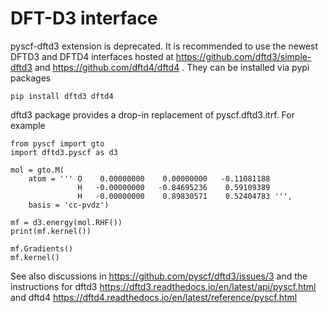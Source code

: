 DFT-D3 interface
================

pyscf-dftd3 extension is deprecated. It is recommended to use the newest DFTD3
and DFTD4 interfaces hosted at https://github.com/dftd3/simple-dftd3 and
https://github.com/dftd4/dftd4 . They can be installed via pypi packages

```
pip install dftd3 dftd4
```

dftd3 package provides a drop-in replacement of pyscf.dftd3.itrf. For example

```
from pyscf import gto
import dftd3.pyscf as d3

mol = gto.M(
    atom = ''' O    0.00000000    0.00000000   -0.11081188
               H   -0.00000000   -0.84695236    0.59109389
               H   -0.00000000    0.89830571    0.52404783 ''',
    basis = 'cc-pvdz')

mf = d3.energy(mol.RHF())
print(mf.kernel())

mf.Gradients()
mf.kernel()
```

See also discussions in https://github.com/pyscf/dftd3/issues/3
and the instructions for dftd3
https://dftd3.readthedocs.io/en/latest/api/pyscf.html
and dftd4
https://dftd4.readthedocs.io/en/latest/reference/pyscf.html
